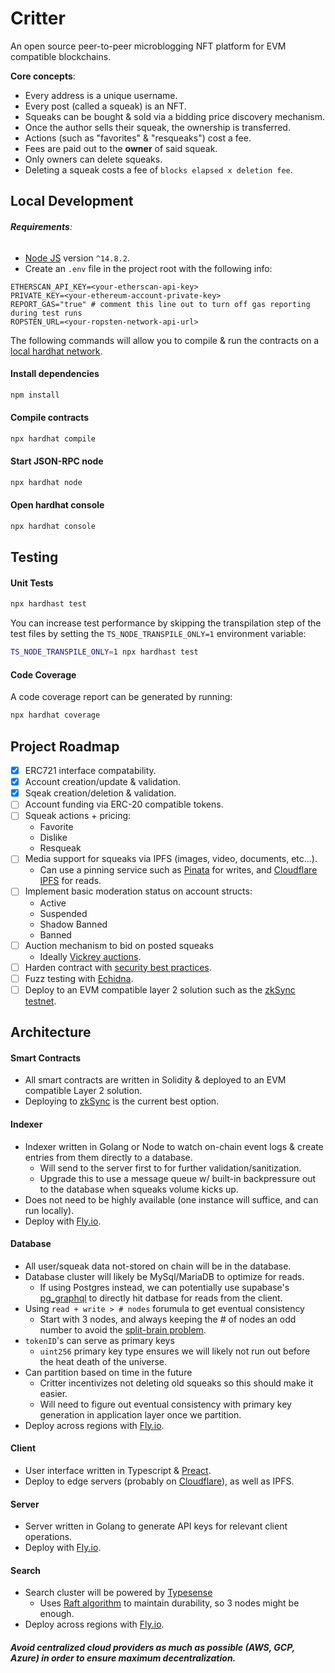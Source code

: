 # Critter

An open source peer-to-peer microblogging NFT platform for EVM compatible blockchains.

**Core concepts**:

- Every address is a unique username.
- Every post (called a squeak) is an NFT.
- Squeaks can be bought & sold via a bidding price discovery mechanism.
- Once the author sells their squeak, the ownership is transferred.
- Actions (such as "favorites" & "resqueaks") cost a fee.
- Fees are paid out to the **owner** of said squeak.
- Only owners can delete squeaks.
- Deleting a squeak costs a fee of `blocks elapsed x deletion fee`.

<!-- TODO: setup hosting when working on the client -->
<!-- Visit [https://critter.fyi](https://critter.fyi) to start squeaking on the blockchain. -->

## Local Development

###### **Requirements**:

- [Node JS](https://nodejs.org) version `^14.8.2`.
- Create an `.env` file in the project root with the following info:

```
ETHERSCAN_API_KEY=<your-etherscan-api-key>
PRIVATE_KEY=<your-ethereum-account-private-key>
REPORT_GAS="true" # comment this line out to turn off gas reporting during test runs
ROPSTEN_URL=<your-ropsten-network-api-url>
```

The following commands will allow you to compile & run the contracts on a [local hardhat network](https://hardhat.org).

#### Install dependencies

```bash
npm install
```

#### Compile contracts

```bash
npx hardhat compile
```

#### Start JSON-RPC node

```bash
npx hardhat node
```

#### Open hardhat console

```bash
npx hardhat console
```

## Testing

#### Unit Tests

```bash
npx hardhast test
```

You can increase test performance by skipping the transpilation step of the test files by setting the `TS_NODE_TRANSPILE_ONLY=1` environment variable:

```bash
TS_NODE_TRANSPILE_ONLY=1 npx hardhast test
```

#### Code Coverage

A code coverage report can be generated by running:

```bash
npx hardhat coverage
```

## Project Roadmap

- [x] ERC721 interface compatability.
- [x] Account creation/update & validation.
- [x] Sqeak creation/deletion & validation.
- [ ] Account funding via ERC-20 compatible tokens.
- [ ] Squeak actions + pricing:
  - Favorite
  - Dislike
  - Resqueak
- [ ] Media support for squeaks via IPFS (images, video, documents, etc&hellip;).
  - Can use a pinning service such as [Pinata](https://www.pinata.cloud/) for writes, and [Cloudflare IPFS](https://cloudflare-ipfs.com/ipns/ipfs.io/) for reads.
- [ ] Implement basic moderation status on account structs:
  - Active
  - Suspended
  - Shadow Banned
  - Banned
- [ ] Auction mechanism to bid on posted squeaks
  - Ideally [Vickrey auctions](https://github.com/JoWxW/Vickrey-Auction/blob/master/contracts/VickreyAuction.sol).
- [ ] Harden contract with [security best practices](https://consensys.net/blog/developers/solidity-best-practices-for-smart-contract-security/).
- [ ] Fuzz testing with [Echidna](https://github.com/crytic/echidna).
- [ ] Deploy to an EVM compatible layer 2 solution such as the [zkSync testnet](https://portal.zksync.io/).

## Architecture

#### Smart Contracts

- All smart contracts are written in Solidity & deployed to an EVM compatible Layer 2 solution.
- Deploying to [zkSync](https://portal.zksync.io/) is the current best option.

#### Indexer

- Indexer written in Golang or Node to watch on-chain event logs & create entries from them directly to a database.
  - Will send to the server first to for further validation/sanitization.
  - Upgrade this to use a message queue w/ built-in backpressure out to the database when squeaks volume kicks up.
- Does not need to be highly available (one instance will suffice, and can run locally).
- Deploy with [Fly.io](https://fly.io/).

#### Database

- All user/squeak data not-stored on chain will be in the database.
- Database cluster will likely be MySql/MariaDB to optimize for reads.
  - If using Postgres instead, we can potentially use supabase's [pg_graphql](https://github.com/supabase/pg_graphql) to directly hit datbase for reads from the client.
- Using `read + write > # nodes` forumula to get eventual consistency
  - Start with 3 nodes, and always keeping the # of nodes an odd number to avoid the [split-brain problem](https://www.45drives.com/community/articles/what-is-split-brain/).
- `tokenID`'s can serve as primary keys
  - `uint256` primary key type ensures we will likely not run out before the heat death of the universe.
- Can partition based on time in the future
  - Critter incentivizes not deleting old squeaks so this should make it easier.
  - Will need to figure out eventual consistency with primary key generation in application layer once we partition.
- Deploy across regions with [Fly.io](https://fly.io/).

#### Client

- User interface written in Typescript & [Preact](https://preactjs.com/).
- Deploy to edge servers (probably on [Cloudflare](https://cloudflare.com)), as well as IPFS.

#### Server

- Server written in Golang to generate API keys for relevant client operations.
- Deploy with [Fly.io](https://fly.io/).

#### Search

- Search cluster will be powered by [Typesense](https://typesense.org)
  - Uses [Raft algorithm](https://raft.github.io/) to maintain durability, so 3 nodes might be enough.
- Deploy across regions with [Fly.io](https://fly.io/).

##### Avoid centralized cloud providers as much as possible (AWS, GCP, Azure) in order to ensure maximum decentralization.
